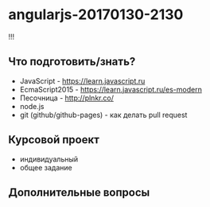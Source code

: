 # angularjs-20170130-2130
!!!
## Что подготовить/знать?

- JavaScript - https://learn.javascript.ru
- EcmaScript2015 - https://learn.javascript.ru/es-modern
- Песочница - http://plnkr.co/
- node.js
- git (github/github-pages) - как делать pull request


## Курсовой проект

- индивидуальный
- общее задание


## Дополнительные вопросы
